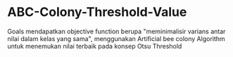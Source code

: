 # ABC-Colony-Threshold-Value
Goals mendapatkan objective function berupa "meminimalisir varians antar nilai dalam kelas yang sama", menggunakan Artificial bee colony Algorithm untuk menemukan nilai terbaik pada konsep Otsu Threshold

